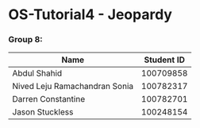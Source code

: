 # OS-Tutorial4 - Jeopardy

### Group 8: </br>
| Name | Student ID|
| --- | --- |
| Abdul Shahid | 100709858 |
| Nived Leju Ramachandran Sonia | 100782317 |
| Darren Constantine | 100782701 |
| Jason Stuckless | 100248154 |
